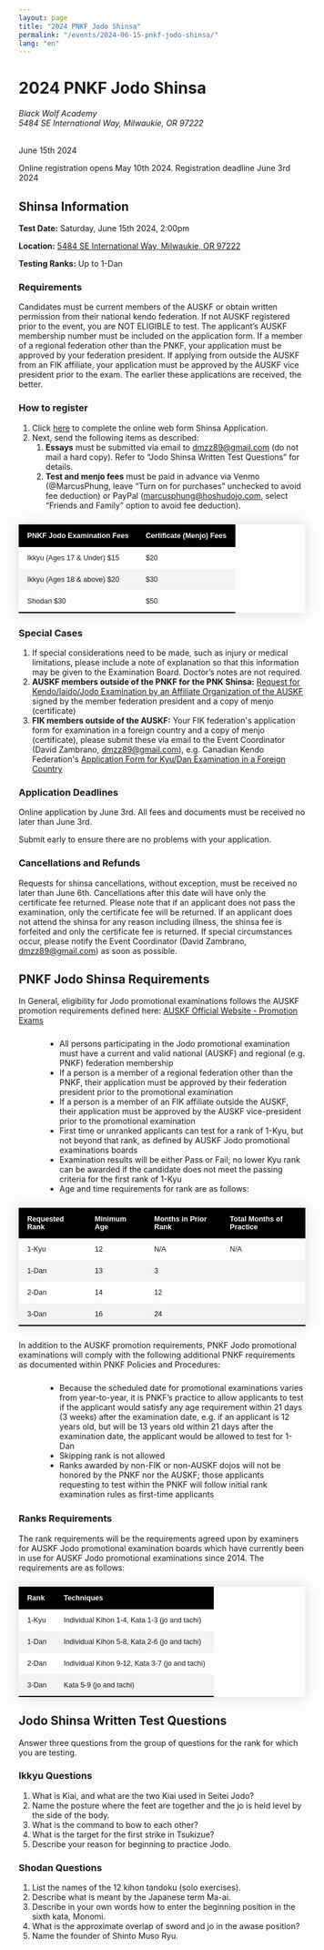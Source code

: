 ```yaml
---
layout: page
title: "2024 PNKF Jodo Shinsa"
permalink: "/events/2024-06-15-pnkf-jodo-shinsa/"
lang: "en"
---
```


<style>
  .c-text-content ol, ul{
    margin: 1.5rem 0 1.5rem 3rem;
  }

  .c-text-content ul {
    list-style: disc;
  }

  .c-text-content ol {
    list-style: decimal;
  }

  .c-text-content ol ol {
    list-style: lower-alpha
  }

  .c-text-content li {
    margin: 1rem 0;
  }

  table {
    border-collapse: collapse;
    margin: 25px 0;
    font-size: 0.9em;
    font-family: sans-serif;
    min-width: 400px;
    box-shadow: 0 0 20px rgba(0, 0, 0, 0.15);
  }

  thead tr {
    background-color: #000;
    color: #ffffff;
    text-align: left;
  }

  th, td {
    padding: 12px 15px;
  }

  tbody tr:nth-of-type(even) {
    background-color: #f3f3f3;
  }

  tbody tr:last-of-type {
    border-bottom: 2px solid #000;
  }
</style>


# 2024 PNKF Jodo Shinsa 

<address>
    Black Wolf Academy<br />
    5484 SE International Way, Milwaukie, OR 97222
</address>
<br />
<p><date>June 15th 2024</date></p>

Online registration opens May 10th 2024. Registration deadline June 3rd 2024

## Shinsa Information

<strong>Test Date:</strong> Saturday, June 15th 2024, 2:00pm

<strong>Location:</strong> <a href="https://maps.app.goo.gl/nnmKTvHjDChvZBnr6">5484 SE International Way, Milwaukie, OR 97222</a>

<strong>Testing Ranks:</strong> Up to 1-Dan

### Requirements 

Candidates must be current members of the AUSKF or obtain written permission from their national kendo federation. If not AUSKF registered prior to the event, you are NOT ELIGIBLE to test. The applicant’s AUSKF membership number must be included on the application form. If a member of a regional federation other than the PNKF, your application must be approved by your federation president. If applying from outside the AUSKF from an FIK affiliate, your application must be approved by the AUSKF vice president prior to the exam. The earlier these applications are received, the better.

### How to register

1. Click <a href="https://docs.google.com/forms/d/e/1FAIpQLSf5OgI1hsuLlHwqHlinI2WOCthduH-aEJsOCLoOI9LObzkCmQ/viewform?usp=sharing" target="_blank">here</a> to complete the online web form Shinsa Application.
2. Next, send the following items as described:
    1. <strong>Essays</strong> must be submitted via email to <a href="mailto:dmzz89@gmail.com">dmzz89@gmail.com</a> (do not mail a hard copy). Refer to “Jodo Shinsa Written Test Questions” for details.
    2. <strong>Test and menjo fees</strong> must be paid in advance via Venmo (@MarcusPhung, leave “Turn on for purchases” unchecked to avoid fee deduction) or PayPal (<a href="mailto:marcusphung@hoshudojo.com">marcusphung@hoshudojo.com</a>, select “Friends and Family” option to avoid fee deduction).

<table>
    <thead>
        <tr>
            <th>PNKF Jodo Examination Fees</th>
            <th>Certificate (Menjo) Fees</th>
        </tr>
    </thead>
    <tbody>
        <tr>
            <td>Ikkyu (Ages 17 & Under) $15</td>
            <td>$20</td>
        </tr>
        <tr>
            <td>Ikkyu (Ages 18 & above) $20</td>
            <td>$30</td>
        </tr>
        <tr>
            <td>Shodan $30</td>
            <td>$50</td>
        </tr>
    </tbody>
</table>

### Special Cases 

1. If special considerations need to be made, such as injury or medical limitations, please include a note of explanation so that this information may be given to the Examination Board. Doctor’s notes are not required.
2. <strong>AUSKF members outside of the PNKF for the PNK Shinsa:</strong> <a href="https://drive.google.com/open?id=12GYFnjFNlfYaaHXQ0QqgD_lC2n2WXzB6">Request for Kendo/Iaido/Jodo Examination by an Affiliate Organization of the AUSKF</a> signed by the member federation president and a copy of menjo (certificate)
3. <strong>FIK members outside of the AUSKF:</strong> Your FIK federation's application form for examination in a foreign country and a copy of menjo (certificate), please submit these via email to the Event Coordinator (David Zambrano, <a href="mailto:dmzz89@gmail.com">dmzz89@gmail.com</a>), e.g. Canadian Kendo Federation's <a href="https://kendo-canada.com/wp-content/uploads/2017/12/ForeignApplicationForm.pdf">Application Form for Kyu/Dan Examination in a Foreign Country</a>

### Application Deadlines 

Online application by June 3rd. All fees and documents must be received no later than June 3rd.

Submit early to ensure there are no problems with your application.

### Cancellations and Refunds 

Requests for shinsa cancellations, without exception, must be received no later than June 6th. Cancellations after this date will have only the certificate fee returned. Please note that if an applicant does not pass the examination, only the certificate fee will be returned. If an applicant does not attend the shinsa for any reason including illness, the shinsa fee is forfeited and only the certificate fee is returned. If special circumstances occur, please notify the Event Coordinator (David Zambrano, <a href="mailto:dmzz89@gmail.com">dmzz89@gmail.com</a>) as soon as possible. 

## PNKF Jodo Shinsa Requirements 

In General, eligibility for Jodo promotional examinations follows the AUSKF promotion requirements defined here: <a href="https://www.auskf.org/forms/promotion-exams">AUSKF Official Website - Promotion Exams</a>

* All persons participating in the Jodo promotional examination must have a current and valid national (AUSKF) and regional (e.g. PNKF) federation membership 
* If a person is a member of a regional federation other than the PNKF, their application must be approved by their federation president prior to the promotional examination 
* If a person is a member of an FIK affiliate outside the AUSKF, their application must be approved by the AUSKF vice-president prior to the promotional examination 
* First time or unranked applicants can test for a rank of 1-Kyu, but not beyond that rank, as defined by AUSKF Jodo promotional examinations boards 
* Examination results will be either Pass or Fail; no lower Kyu rank can be awarded if the candidate does not meet the passing criteria for the first rank of 1-Kyu 
* Age and time requirements for rank are as follows: 

<table>
    <thead>
        <tr>
            <th>Requested Rank</th>
            <th>Minimum Age</th>
            <th>Months in Prior Rank</th>
            <th>Total Months of Practice</th>
        </tr>
    </thead>
    <tbody>
        <tr>
            <td>1-Kyu</td>
            <td>12</td>
            <td>N/A</td>
            <td>N/A</td>
        </tr>
        <tr>
            <td>1-Dan</td>
            <td>13</td>
            <td>3</td>
            <td></td>
        </tr>
        <tr>
            <td>2-Dan</td>
            <td>14</td>
            <td>12</td>
            <td></td>
        </tr>
        <tr>
            <td>3-Dan</td>
            <td>16</td>
            <td>24</td>
            <td></td>
        </tr>
    </tbody>
</table>
 
In addition to the AUSKF promotion requirements, PNKF Jodo promotional examinations will comply with the following additional PNKF requirements as documented within PNKF Policies and Procedures:

* Because the scheduled date for promotional examinations varies from year-to-year, it is PNKF’s practice to allow applicants to test if the applicant would satisfy any age requirement within 21 days (3 weeks) after the examination date, e.g. if an applicant is 12 years old, but will be 13 years old within 21 days after the examination date, the applicant would be allowed to test for 1-Dan
* Skipping rank is not allowed
* Ranks awarded by non-FIK or non-AUSKF dojos will not be honored by the PNKF nor the AUSKF; those applicants requesting to test within the PNKF will follow initial rank examination rules as first-time applicants

### Ranks Requirements 

The rank requirements will be the requirements agreed upon by examiners for AUSKF Jodo promotional examination boards which have currently been in use for AUSKF Jodo promotional examinations since 2014. The requirements are as follows: 

<table>
    <thead>
        <tr>
            <th>Rank</th>
            <th>Techniques</th>
        </tr>
    </thead>
    <tbody>
        <tr>
            <td>1-Kyu</td>
            <td>Individual Kihon 1-4, Kata 1-3 (jo and tachi)</td>
        </tr>
        <tr>
            <td>1-Dan</td>
            <td>Individual Kihon 5-8, Kata 2-6 (jo and tachi)</td>
        </tr>
        <tr>
            <td>2-Dan</td>
            <td>Individual Kihon 9-12, Kata 3-7 (jo and tachi)</td>
        </tr>
        <tr>
            <td>3-Dan</td>
            <td>Kata 5-9 (jo and tachi)</td>
        </tr>
    </tbody>
</table>

## Jodo Shinsa Written Test Questions 

Answer three questions from the group of questions for the rank for which you are testing. 

### Ikkyu Questions 

1. What is Kiai, and what are the two Kiai used in Seitei Jodo? 
2. Name the posture where the feet are together and the jo is held level by the side of the body. 
3. What is the command to bow to each other? 
4. What is the target for the first strike in Tsukizue? 
5. Describe your reason for beginning to practice Jodo. 

### Shodan Questions 

1. List the names of the 12 kihon tandoku (solo exercises).  
2. Describe what is meant by the Japanese term Ma-ai. 
3. Describe in your own words how to enter the beginning position in the sixth kata, Monomi.  
4. What is the approximate overlap of sword and jo in the awase position?  
5. Name the founder of Shinto Muso Ryu. 
